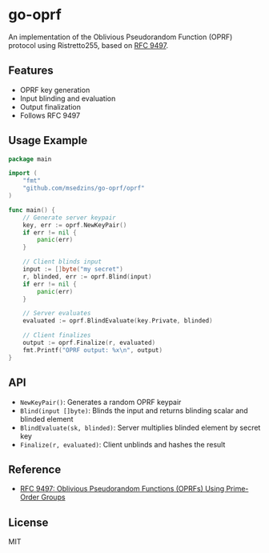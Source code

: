 # go-oprf

An implementation of the Oblivious Pseudorandom Function (OPRF) protocol using Ristretto255, based on [RFC 9497](https://datatracker.ietf.org/doc/html/rfc9497).

## Features
- OPRF key generation
- Input blinding and evaluation
- Output finalization
- Follows RFC 9497

## Usage Example

```go
package main

import (
	"fmt"
	"github.com/msedzins/go-oprf/oprf"
)

func main() {
	// Generate server keypair
	key, err := oprf.NewKeyPair()
	if err != nil {
		panic(err)
	}

	// Client blinds input
	input := []byte("my secret")
	r, blinded, err := oprf.Blind(input)
	if err != nil {
		panic(err)
	}

	// Server evaluates
	evaluated := oprf.BlindEvaluate(key.Private, blinded)

	// Client finalizes
	output := oprf.Finalize(r, evaluated)
	fmt.Printf("OPRF output: %x\n", output)
}
```

## API
- `NewKeyPair()`: Generates a random OPRF keypair
- `Blind(input []byte)`: Blinds the input and returns blinding scalar and blinded element
- `BlindEvaluate(sk, blinded)`: Server multiplies blinded element by secret key
- `Finalize(r, evaluated)`: Client unblinds and hashes the result

## Reference
- [RFC 9497: Oblivious Pseudorandom Functions (OPRFs) Using Prime-Order Groups](https://datatracker.ietf.org/doc/html/rfc9497)

## License
MIT
